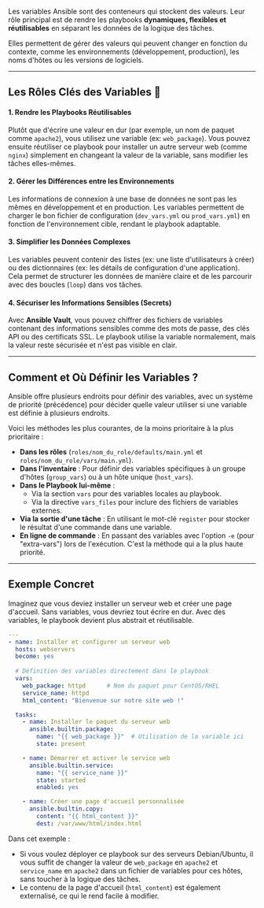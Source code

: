 Les variables Ansible sont des conteneurs qui stockent des valeurs. Leur rôle principal est de rendre les playbooks **dynamiques, flexibles et réutilisables** en séparant les données de la logique des tâches.

Elles permettent de gérer des valeurs qui peuvent changer en fonction du contexte, comme les environnements (développement, production), les noms d'hôtes ou les versions de logiciels.

-----

## Les Rôles Clés des Variables 🔑

#### 1\. Rendre les Playbooks Réutilisables

Plutôt que d'écrire une valeur en dur (par exemple, un nom de paquet comme `apache2`), vous utilisez une variable (ex: `web_package`). Vous pouvez ensuite réutiliser ce playbook pour installer un autre serveur web (comme `nginx`) simplement en changeant la valeur de la variable, sans modifier les tâches elles-mêmes.

#### 2\. Gérer les Différences entre les Environnements

Les informations de connexion à une base de données ne sont pas les mêmes en développement et en production. Les variables permettent de charger le bon fichier de configuration (`dev_vars.yml` ou `prod_vars.yml`) en fonction de l'environnement cible, rendant le playbook adaptable.

#### 3\. Simplifier les Données Complexes

Les variables peuvent contenir des listes (ex: une liste d'utilisateurs à créer) ou des dictionnaires (ex: les détails de configuration d'une application). Cela permet de structurer les données de manière claire et de les parcourir avec des boucles (`loop`) dans vos tâches.

#### 4\. Sécuriser les Informations Sensibles (Secrets)

Avec **Ansible Vault**, vous pouvez chiffrer des fichiers de variables contenant des informations sensibles comme des mots de passe, des clés API ou des certificats SSL. Le playbook utilise la variable normalement, mais la valeur reste sécurisée et n'est pas visible en clair.

-----

## Comment et Où Définir les Variables ?

Ansible offre plusieurs endroits pour définir des variables, avec un système de priorité (précédence) pour décider quelle valeur utiliser si une variable est définie à plusieurs endroits.

Voici les méthodes les plus courantes, de la moins prioritaire à la plus prioritaire :

  * **Dans les rôles** (`roles/nom_du_role/defaults/main.yml` et `roles/nom_du_role/vars/main.yml`).
  * **Dans l'inventaire** : Pour définir des variables spécifiques à un groupe d'hôtes (`group_vars`) ou à un hôte unique (`host_vars`).
  * **Dans le Playbook lui-même** :
      * Via la section `vars` pour des variables locales au playbook.
      * Via la directive `vars_files` pour inclure des fichiers de variables externes.
  * **Via la sortie d'une tâche** : En utilisant le mot-clé `register` pour stocker le résultat d'une commande dans une variable.
  * **En ligne de commande** : En passant des variables avec l'option `-e` (pour "extra-vars") lors de l'exécution. C'est la méthode qui a la plus haute priorité.

-----

## Exemple Concret

Imaginez que vous deviez installer un serveur web et créer une page d'accueil. Sans variables, vous devriez tout écrire en dur. Avec des variables, le playbook devient plus abstrait et réutilisable.

```yaml
---
- name: Installer et configurer un serveur web
  hosts: webservers
  become: yes
  
  # Définition des variables directement dans le playbook
  vars:
    web_package: httpd      # Nom du paquet pour CentOS/RHEL
    service_name: httpd
    html_content: "Bienvenue sur notre site web !"

  tasks:
    - name: Installer le paquet du serveur web
      ansible.builtin.package:
        name: "{{ web_package }}"  # Utilisation de la variable ici
        state: present

    - name: Démarrer et activer le service web
      ansible.builtin.service:
        name: "{{ service_name }}"
        state: started
        enabled: yes

    - name: Créer une page d'accueil personnalisée
      ansible.builtin.copy:
        content: "{{ html_content }}"
        dest: /var/www/html/index.html
```

Dans cet exemple :

  * Si vous voulez déployer ce playbook sur des serveurs Debian/Ubuntu, il vous suffit de changer la valeur de `web_package` en `apache2` et `service_name` en `apache2` dans un fichier de variables pour ces hôtes, sans toucher à la logique des tâches.
  * Le contenu de la page d'accueil (`html_content`) est également externalisé, ce qui le rend facile à modifier.
